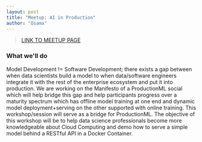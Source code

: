 ```yaml
---
layout: post
title: "Meetup: AI in Production"
author: "Osama"
---
```

> [LINK TO MEETUP PAGE](https://www.meetup.com/LearnDataScience/events/246049602/)

### What we'll do
Model Development != Software Development; there exists a gap between when data scientists build a model to when data/software engineers integrate it with the rest of the enterprise ecosystem and put it into production. We are working on the Manifesto of a ProductionML social which will help bridge this gap and help participants progress over a maturity spectrum which has offline model training at one end and dynamic model deployment+serving on the other supported with online training. This workshop/session will serve as a bridge for ProductionML. The objective of this workshop will be to help data science professionals become more knowledgeable about Cloud Computing and demo how to serve a simple model behind a RESTful API in a Docker Container.